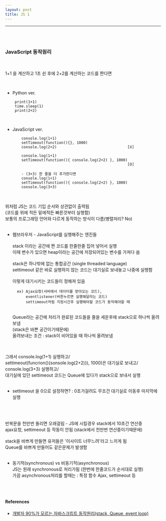 ```yaml
---
layout: post
title: JS 1
---
```


---

<br><br>

### JavaScript 동작원리

<br>

1+1 을 계산하고 1초 쉰 후에 2+2를 계산하는 코드를 짠다면

<br>

- Python ver.<br>

       print(1+1)
       time.sleep(1)
       print(2+2)

<br>

- JavaScript ver.<br>

          console.log(1+1)
          setTimeout(function(){}, 1000)
          console.log(2+2)                                [X]

          console.log(1+1)
          setTimeout(function(){ console.log(2+2) }, 1000)
                                                          [O]

          - (3+3) 한 줄을 더 추가한다면
          console.log(1+1)
          setTimeout(function(){ console.log(2+2) }, 1000)
          console.log(3+3)

  <br>

위처럼 JS는 코드 기입 순서와 상관없이 출력됨<br>
(코드를 위에 적든 밑에적든 빠른것부터 실행함)<br>
보통의 프로그래밍 언어와 다르게 동작하는 방식이 다름(병렬처리? No)<br><br>

- 웹브라우저 - JavaScript를 실행해주는 엔진들
  <br><br>
  stack 이라는 공간에 짠 코드를 한줄한줄 집어 넣어서 실행<br>
  이때 변수가 있으면 heap이라는 공간에 저장되어있는 변수를 가져다 씀
  <br><br>
  stack은 하나밖에 없는 통합공간 (single threaded language)<br>
  settimeout 같은 바로 실행하지 않는 코드는 대기실로 보내놓고 나중에 실행함<br>
  <br>
  이렇게 대기시키는 코드들이 정해져 있음<br>

        ex) Ajax요청(서버에서 데이터를 받아오는 코드),
            eventlistener(버튼누르면 실행해달라는 코드)
            settimeout처럼 지정시간후 실행해야할 코드가 동작해야할 때

  <br>
    Queue라는 공간에 처리가 완료된 코드들을 줄을 세운후에 stack으로 하나씩 올려보냄<br>
    (stack은 바쁜 공간이기때문에)<br>
    올려보내는 조건 : stack이 비어있을 때 하나씩 올려보냄
    <br><br>

<br>
그래서 console.log(1+1) 실행하고/ <br>
settimeout(funcrion(){sonsole.log(2+2)}), 1000)은 대기실로 보내고/ <br>
console.log(3+3) 실행하고/ <br>
대기실에 있던 settimeout 코드는 Queue에 있다가 stack으로 보내서 실행
<br><br>

- settimeout 을 0으로 설정하면? : 0초가걸려도 무조건 대기실로 이동후 마지막에 실행
  <br><br>

<br><br>
반복문을 천만번 돌리면 오래걸림 - JS에 시킬경우 stack에서 10초간 연산중<br>
ajax요청, settimeout 등 작동이 안됨 (stack에서 천만번 연산중이기때문에)
<br><br>
stack을 바쁘게 만들면 유저들은 '이사이트 너무느려'라고 느끼게 됨<br>
Queue를 바쁘게 만들어도 같은문제가 발생함
<br><br>

- 동기적(synchronous) vs 비동기적(asynchronous)<br>
  JS는 원래 synchronous로 처리가됨 (한번에 한줄코드가 순서대로 실행)<br>
  가끔 asynchronous처리를 할때는 : 특정 함수 Ajax, settimeout 등
  <br>

<br><br>

#### References

- [개발자 90%가 모르는 자바스크립트 동작원리(stack, Queue, event loop)](https://www.youtube.com/watch?v=v67LloZ1ieI)

<br>
